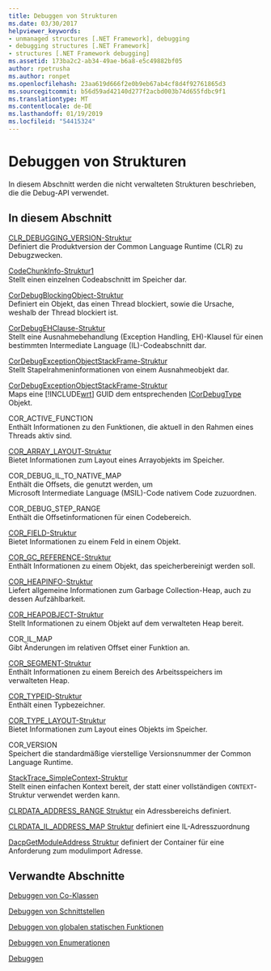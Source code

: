 ```yaml
---
title: Debuggen von Strukturen
ms.date: 03/30/2017
helpviewer_keywords:
- unmanaged structures [.NET Framework], debugging
- debugging structures [.NET Framework]
- structures [.NET Framework debugging]
ms.assetid: 173ba2c2-ab34-49ae-b6a8-e5c49882bf05
author: rpetrusha
ms.author: ronpet
ms.openlocfilehash: 23aa619d666f2e0b9eb67ab4cf8d4f92761865d3
ms.sourcegitcommit: b56d59ad42140d277f2acbd003b74d655fdbc9f1
ms.translationtype: MT
ms.contentlocale: de-DE
ms.lasthandoff: 01/19/2019
ms.locfileid: "54415324"
---
```

# <a name="debugging-structures"></a>Debuggen von Strukturen
In diesem Abschnitt werden die nicht verwalteten Strukturen beschrieben, die die Debug-API verwendet.  
  
## <a name="in-this-section"></a>In diesem Abschnitt  
 [CLR_DEBUGGING_VERSION-Struktur](../../../../docs/framework/unmanaged-api/debugging/clr-debugging-version-structure.md)  
 Definiert die Produktversion der Common Language Runtime (CLR) zu Debugzwecken.  
  
 [CodeChunkInfo-Struktur1](../../../../docs/framework/unmanaged-api/debugging/codechunkinfo-structure.md)  
 Stellt einen einzelnen Codeabschnitt im Speicher dar.  
  
 [CorDebugBlockingObject-Struktur](../../../../docs/framework/unmanaged-api/debugging/cordebugblockingobject-structure.md)  
 Definiert ein Objekt, das einen Thread blockiert, sowie die Ursache, weshalb der Thread blockiert ist.  
  
 [CorDebugEHClause-Struktur](../../../../docs/framework/unmanaged-api/debugging/cordebugehclause-structure.md)  
 Stellt eine Ausnahmebehandlung (Exception Handling, EH)-Klausel für einen bestimmten Intermediate Language (IL)-Codeabschnitt dar.  
  
 [CorDebugExceptionObjectStackFrame-Struktur](../../../../docs/framework/unmanaged-api/debugging/cordebugexceptionobjectstackframe-structure.md)  
 Stellt Stapelrahmeninformationen von einem Ausnahmeobjekt dar.  
  
 [CorDebugExceptionObjectStackFrame-Struktur](../../../../docs/framework/unmanaged-api/debugging/cordebugexceptionobjectstackframe-structure.md)  
 Maps eine [!INCLUDE[wrt](../../../../includes/wrt-md.md)] GUID dem entsprechenden [ICorDebugType](../../../../docs/framework/unmanaged-api/debugging/icordebugtype-interface.md) Objekt.  
  
 COR_ACTIVE_FUNCTION  
 Enthält Informationen zu den Funktionen, die aktuell in den Rahmen eines Threads aktiv sind.  
  
 [COR_ARRAY_LAYOUT-Struktur](../../../../docs/framework/unmanaged-api/debugging/cor-array-layout-structure.md)  
 Bietet Informationen zum Layout eines Arrayobjekts im Speicher.  
  
 COR_DEBUG_IL_TO_NATIVE_MAP  
 Enthält die Offsets, die genutzt werden, um Microsoft Intermediate Language (MSIL)-Code nativem Code zuzuordnen.  
  
 COR_DEBUG_STEP_RANGE  
 Enthält die Offsetinformationen für einen Codebereich.  
  
 [COR_FIELD-Struktur](../../../../docs/framework/unmanaged-api/debugging/cor-field-structure.md)  
 Bietet Informationen zu einem Feld in einem Objekt.  
  
 [COR_GC_REFERENCE-Struktur](../../../../docs/framework/unmanaged-api/debugging/cor-gc-reference-structure.md)  
 Enthält Informationen zu einem Objekt, das speicherbereinigt werden soll.  
  
 [COR_HEAPINFO-Struktur](../../../../docs/framework/unmanaged-api/debugging/cor-heapinfo-structure.md)  
 Liefert allgemeine Informationen zum Garbage Collection-Heap, auch zu dessen Aufzählbarkeit.  
  
 [COR_HEAPOBJECT-Struktur](../../../../docs/framework/unmanaged-api/debugging/cor-heapobject-structure.md)  
 Stellt Informationen zu einem Objekt auf dem verwalteten Heap bereit.  
  
 COR_IL_MAP  
 Gibt Änderungen im relativen Offset einer Funktion an.  
  
 [COR_SEGMENT-Struktur](../../../../docs/framework/unmanaged-api/debugging/cor-segment-structure.md)  
 Enthält Informationen zu einem Bereich des Arbeitsspeichers im verwalteten Heap.  
  
 [COR_TYPEID-Struktur](../../../../docs/framework/unmanaged-api/debugging/cor-typeid-structure.md)  
 Enthält einen Typbezeichner.  
  
 [COR_TYPE_LAYOUT-Struktur](../../../../docs/framework/unmanaged-api/debugging/cor-type-layout-structure.md)  
 Bietet Informationen zum Layout eines Objekts im Speicher.  
  
 COR_VERSION  
 Speichert die standardmäßige vierstellige Versionsnummer der Common Language Runtime.  
  
 [StackTrace_SimpleContext-Struktur](../../../../docs/framework/unmanaged-api/debugging/stacktrace-simplecontext-structure.md)  
 Stellt einen einfachen Kontext bereit, der statt einer vollständigen `CONTEXT`-Struktur verwendet werden kann.

 [CLRDATA_ADDRESS_RANGE Struktur](../../../../docs/framework/unmanaged-api/debugging/clrdata-address-range-structure.md) ein Adressbereichs definiert.
 
 [CLRDATA_IL_ADDRESS_MAP Struktur](../../../../docs/framework/unmanaged-api/debugging/clrdata-il-address-map-structure.md) definiert eine IL-Adresszuordnung
 
 [DacpGetModuleAddress Struktur](../../../../docs/framework/unmanaged-api/debugging/dacpgetmoduleaddress-structure.md) definiert der Container für eine Anforderung zum modulimport Adresse.

  
## <a name="related-sections"></a>Verwandte Abschnitte  
 [Debuggen von Co-Klassen](../../../../docs/framework/unmanaged-api/debugging/debugging-coclasses.md)  
  
 [Debuggen von Schnittstellen](../../../../docs/framework/unmanaged-api/debugging/debugging-interfaces.md)  
  
 [Debuggen von globalen statischen Funktionen](../../../../docs/framework/unmanaged-api/debugging/debugging-global-static-functions.md)  
  
 [Debuggen von Enumerationen](../../../../docs/framework/unmanaged-api/debugging/debugging-enumerations.md)  
  
 [Debuggen](../../../../docs/framework/unmanaged-api/debugging/index.md)
